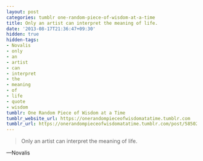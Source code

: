 ```yaml
---
layout: post
categories: tumblr one-random-piece-of-wisdom-at-a-time
title: Only an artist can interpret the meaning of life.
date: '2013-08-17T21:36:47+09:30'
hidden: true
hidden-tags:
- Novalis
- only
- an
- artist
- can
- interpret
- the
- meaning
- of
- life
- quote
- wisdom
tumblr: One Random Piece of Wisdom at a Time
tumblr_website_url: https://onerandompieceofwisdomatatime.tumblr.com
tumblr_url: https://onerandompieceofwisdomatatime.tumblr.com/post/58502794280/only-an-artist-can-interpret-the-meaning-of-life
---
```

> Only an artist can interpret the meaning of life.

—Novalis
